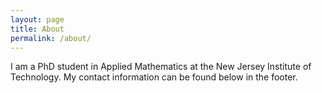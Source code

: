 ```yaml
---
layout: page
title: About
permalink: /about/
---
```

I am a PhD student in Applied Mathematics at the New Jersey Institute of Technology. My contact information can be found below in the footer.
